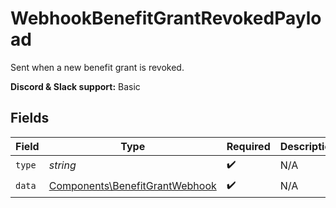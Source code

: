 # WebhookBenefitGrantRevokedPayload

Sent when a new benefit grant is revoked.

**Discord & Slack support:** Basic


## Fields

| Field                                                                            | Type                                                                             | Required                                                                         | Description                                                                      |
| -------------------------------------------------------------------------------- | -------------------------------------------------------------------------------- | -------------------------------------------------------------------------------- | -------------------------------------------------------------------------------- |
| `type`                                                                           | *string*                                                                         | :heavy_check_mark:                                                               | N/A                                                                              |
| `data`                                                                           | [Components\BenefitGrantWebhook](../../Models/Components/BenefitGrantWebhook.md) | :heavy_check_mark:                                                               | N/A                                                                              |